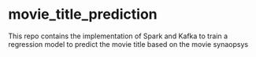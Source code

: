 # movie_title_prediction
This repo contains the implementation of Spark and Kafka to train a regression model to predict the movie title based on the movie synaopsys 
